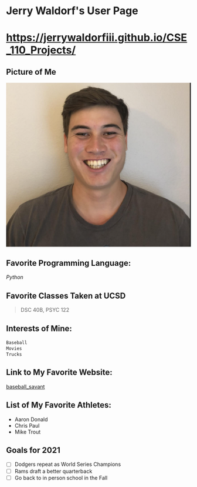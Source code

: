 # Jerry Waldorf's User Page

# https://jerrywaldorfiii.github.io/CSE_110_Projects/

## Picture of Me
![picture.png](picture.png)

## Favorite Programming Language:
*Python*

## Favorite Classes Taken at UCSD
> DSC 40B, PSYC 122

## Interests of Mine:
```
Baseball
Movies
Trucks
```

## Link to My Favorite Website:
[baseball_savant](https://baseballsavant.mlb.com/statcast_leaderboard)

## List of My Favorite Athletes:
- Aaron Donald
- Chris Paul
- Mike Trout

## Goals for 2021
- [ ] Dodgers repeat as World Series Champions
- [ ] Rams draft a better quarterback
- [ ] Go back to in person school in the Fall
